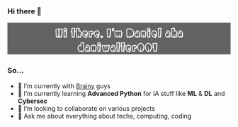 ### Hi there 👋


![alt text](https://raw.githubusercontent.com/daniwalter001/daniwalter001/main/prof3.png)

### So...

- 🔭 I’m currently with [Brainy](https://github.com/Brainy-Docs) guys
- 🌱 I’m currently learning **Advanced Python** for IA stuff like **ML** & **DL** and **Cybersec**
- 👯 I’m looking to collaborate on various projects 
- 💬 Ask me about everything about techs, computing, coding
